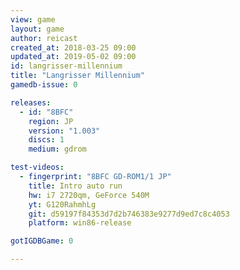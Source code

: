 ```yaml
---
view: game
layout: game
author: reicast
created_at: 2018-03-25 09:00
updated_at: 2019-05-02 09:00
id: langrisser-millennium
title: "Langrisser Millennium"
gamedb-issue: 0

releases:
  - id: "8BFC"
    region: JP
    version: "1.003"
    discs: 1
    medium: gdrom

test-videos:
  - fingerprint: "8BFC GD-ROM1/1 JP"
    title: Intro auto run
    hw: i7 2720qm, GeForce 540M
    yt: G120RahmhLg
    git: d59197f84353d7d2b746383e9277d9ed7c8c4053
    platform: win86-release

gotIGDBGame: 0

---
```

